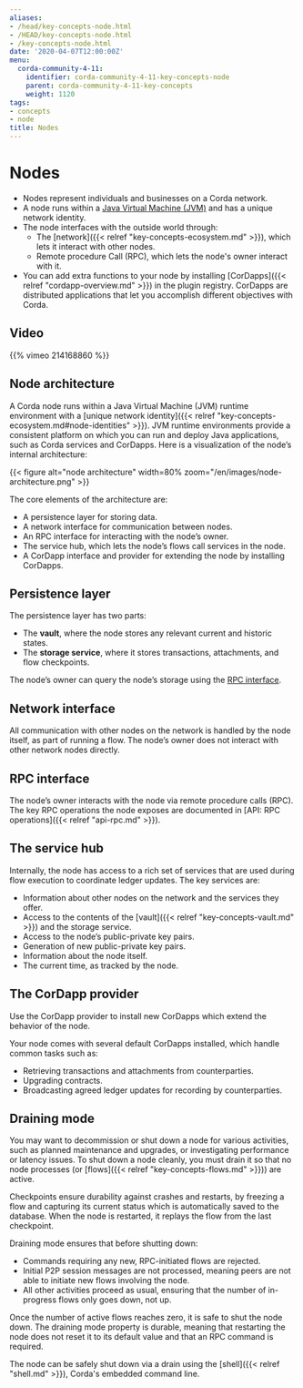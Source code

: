 ```yaml
---
aliases:
- /head/key-concepts-node.html
- /HEAD/key-concepts-node.html
- /key-concepts-node.html
date: '2020-04-07T12:00:00Z'
menu:
  corda-community-4-11:
    identifier: corda-community-4-11-key-concepts-node
    parent: corda-community-4-11-key-concepts
    weight: 1120
tags:
- concepts
- node
title: Nodes
---
```



# Nodes


* Nodes represent individuals and businesses on a Corda network.
* A node runs within a [Java Virtual Machine (JVM)](https://www.infoworld.com/article/3272244/what-is-the-jvm-introducing-the-java-virtual-machine.html) and has a unique network identity.
* The node interfaces with the outside world through:
  * The [network]({{< relref "key-concepts-ecosystem.md" >}}), which lets it interact with other nodes.
  * Remote procedure Call (RPC), which lets the node's owner interact with it.
* You can add extra functions to your node by installing [CorDapps]({{< relref "cordapp-overview.md" >}}) in the plugin registry. CorDapps are distributed applications that let you accomplish different objectives with Corda.

## Video

{{% vimeo 214168860 %}}

## Node architecture

A Corda node runs within a Java Virtual Machine (JVM) runtime environment with a [unique network identity]({{< relref "key-concepts-ecosystem.md#node-identities" >}}). JVM runtime environments provide a consistent platform on which you can run and deploy Java applications, such as Corda services and
CorDapps. Here is a visualization of the node’s internal architecture:

{{< figure alt="node architecture" width=80% zoom="/en/images/node-architecture.png" >}}

The core elements of the architecture are:

* A persistence layer for storing data.
* A network interface for communication between nodes.
* An RPC interface for interacting with the node’s owner.
* The service hub, which lets the node’s flows call services in the node.
* A CorDapp interface and provider for extending the node by installing CorDapps.

## Persistence layer

The persistence layer has two parts:

* The **vault**, where the node stores any relevant current and historic states.
* The **storage service**, where it stores transactions, attachments, and flow checkpoints.

The node’s owner can query the node’s storage using the [RPC interface](#rpc-interface).

## Network interface

All communication with other nodes on the network is handled by the node itself, as part of running a flow. The
node’s owner does not interact with other network nodes directly.

## RPC interface

The node’s owner interacts with the node via remote procedure calls (RPC). The key RPC operations the node exposes
are documented in [API: RPC operations]({{< relref "api-rpc.md" >}}).

## The service hub

Internally, the node has access to a rich set of services that are used during flow execution to coordinate ledger
updates. The key services are:

* Information about other nodes on the network and the services they offer.
* Access to the contents of the [vault]({{< relref "key-concepts-vault.md" >}}) and the storage service.
* Access to the node’s public-private key pairs.
* Generation of new public-private key pairs.
* Information about the node itself.
* The current time, as tracked by the node.

## The CorDapp provider

Use the CorDapp provider to install new CorDapps which extend the behavior of the node.

Your node comes with several default CorDapps installed, which handle common tasks such as:

* Retrieving transactions and attachments from counterparties.
* Upgrading contracts.
* Broadcasting agreed ledger updates for recording by counterparties.

## Draining mode

You may want to decommission or shut down a node for various activities, such as planned maintenance and upgrades, or investigating
performance or latency issues. To shut down a node cleanly, you must drain it so that no node processes (or [flows]({{< relref "key-concepts-flows.md" >}})) are active.

Checkpoints ensure durability against crashes and restarts, by freezing a flow and capturing its current status which is automatically saved to the database. When the node is restarted, it replays the flow from the last checkpoint.

Draining mode ensures that before shutting down:

* Commands requiring any new, RPC-initiated flows are rejected.
* Initial P2P session messages are not processed, meaning peers are not able to initiate new flows involving the node.
* All other activities proceed as usual, ensuring that the number of in-progress flows only goes down, not up.

Once the number of active flows reaches zero, it is safe to shut the node down.
The draining mode property is durable, meaning that restarting the node does not reset it to its default value and that an RPC command is required.

The node can be safely shut down via a drain using the [shell]({{< relref "shell.md" >}}), Corda's embedded command line.
